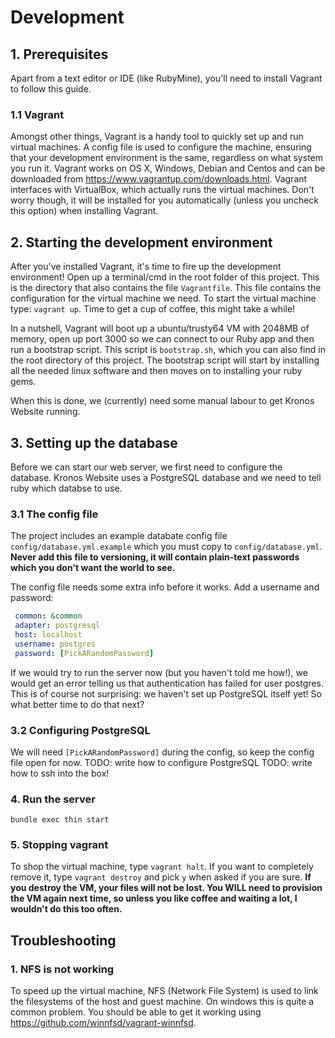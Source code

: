# Development

## 1. Prerequisites
Apart from a text editor or IDE (like RubyMine), you'll need to install Vagrant to follow this guide.

### 1.1 Vagrant
Amongst other things, Vagrant is a handy tool to quickly set up and run virtual machines. A config file is used to
configure the machine, ensuring that your development environment is the same, regardless on what system you run it.
Vagrant works on OS X, Windows, Debian and Centos and can be downloaded from https://www.vagrantup.com/downloads.html.
Vagrant interfaces with VirtualBox, which actually runs the virtual machines. Don't worry though, it will be installed
 for you automatically (unless you uncheck this option) when installing Vagrant.

## 2. Starting the development environment

After you've installed Vagrant, it's time to fire up the development environment! Open up a terminal/cmd in the root
 folder of this project. This is the directory that also contains the file ```Vagrantfile```. This file contains the
 configuration for the virtual machine we need. To start the virtual machine type: ```vagrant up```. Time to get a cup
 of coffee, this might take a while!

In a nutshell, Vagrant will boot up a ubuntu/trusty64 VM with
2048MB of memory, open up port 3000 so we can connect to our Ruby app and then run a bootstrap script. This script is
```bootstrap.sh```, which you can also find in the root directory of this project. The bootstrap script will start by
installing all the needed linux software and then moves on to installing your ruby gems.

When this is done, we (currently) need some manual labour to get Kronos Website running.

## 3. Setting up the database
Before we can start our web server, we first need to configure the database. Kronos Website uses a PostgreSQL database
 and we need to tell ruby which databse to use.

### 3.1 The config file
The project includes an example databate config file
 ```config/database.yml.example``` which you must copy to ```config/database.yml```. **Never add this file to versioning,
 it will contain plain-text passwords which you don't want the world to see.**

The config file needs some extra info before it works. Add a username and password:
````yaml
 common: &common
 adapter: postgresql
 host: localhost
 username: postgres
 password: [PickARandomPassword]
````

If we would try to run the server now (but you haven't told me how!), we would get an error telling us that authentication
has failed for user postgres. This is of course not surprising: we haven't set up PostgreSQL itself yet! So what better
time to do that next?

### 3.2 Configuring PostgreSQL
We will need ```[PickARandomPassword]``` during the config, so keep the config file open for now.
TODO: write how to configure PostgreSQL
TODO: write how to ssh into the box!

### 4. Run the server
```bundle exec thin start```

### 5. Stopping vagrant
To shop the virtual machine, type ```vagrant halt```. If you want to completely remove it, type ```vagrant destroy``` and
 pick ```y``` when asked if you are sure. **If you destroy the VM, your files will not be lost. You WILL need to provision
 the VM again next time, so unless you like coffee and waiting a lot, I wouldn't do this too often.**

## Troubleshooting

### 1. NFS is not working
To speed up the virtual machine, NFS (Network File System) is used to link the filesystems of the host and guest machine.
  On windows this is quite a common problem. You should be able to get it working using https://github.com/winnfsd/vagrant-winnfsd.